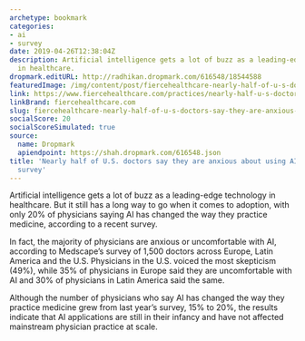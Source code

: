 ```yaml
---
archetype: bookmark
categories:
- ai
- survey
date: 2019-04-26T12:38:04Z
description: Artificial intelligence gets a lot of buzz as a leading-edge technology
  in healthcare.
dropmark.editURL: http://radhikan.dropmark.com/616548/18544588
featuredImage: /img/content/post/fiercehealthcare-nearly-half-of-u-s-doctors-say-they-are-anxious-about-using-ai-powered-software-survey.jpg
link: https://www.fiercehealthcare.com/practices/nearly-half-u-s-doctors-say-they-are-anxious-about-using-ai-powered-software-survey
linkBrand: fiercehealthcare.com
slug: fiercehealthcare-nearly-half-of-u-s-doctors-say-they-are-anxious-about-using-ai-powered-software-survey
socialScore: 20
socialScoreSimulated: true
source:
  name: Dropmark
  apiendpoint: https://shah.dropmark.com/616548.json
title: 'Nearly half of U.S. doctors say they are anxious about using AI-powered software:
  survey'
---
```

Artificial intelligence gets a lot of buzz as a leading-edge technology in healthcare. But it still has a long way to go when it comes to adoption, with only 20% of physicians saying AI has changed the way they practice medicine, according to a recent survey.

In fact, the majority of physicians are anxious or uncomfortable with AI, according to Medscape’s survey of 1,500 doctors across Europe, Latin America and the U.S. Physicians in the U.S. voiced the most skepticism (49%), while 35% of physicians in Europe said they are uncomfortable with AI and 30% of physicians in Latin America said the same.

Although the number of physicians who say AI has changed the way they practice medicine grew from last year’s survey, 15% to 20%, the results indicate that AI applications are still in their infancy and have not affected mainstream physician practice at scale.

